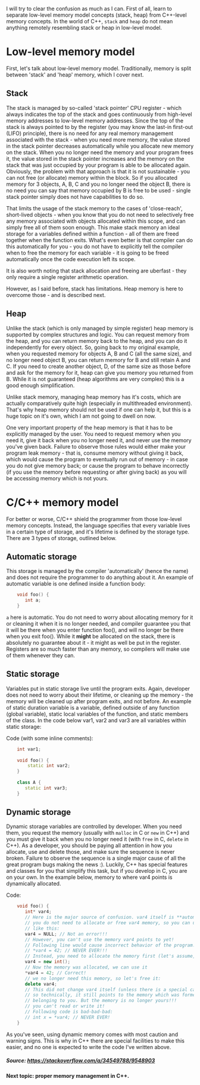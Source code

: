 I will try to clear the confusion as much as I can. First of all, learn to separate low-level memory model concepts (stack, heap) from C++-level memory concepts. In the world of C++, `stack` and `heap` do not mean anything remotely resembling stack or heap in low-level model. 

# Low-level memory model
First, let's talk about low-level memory model. Traditionally, memory is split between 'stack' and 'heap' memory, which I cover next.

## Stack
The stack is managed by so-called 'stack pointer' CPU register - which always indicates the top of the stack and goes continuously from high-level memory addresses to low-level memory addresses. Since the top of the stack is always pointed to by the register (you may know the last-in first-out (LIFO) principle), there is no need for any real memory management associated with the stack - when you need more memory, the value stored in the stack pointer decreases automatically while you allocate new memory on the stack. When you no longer need the memory and your program frees it, the value stored in the stack pointer increases and the memory on the stack that was just occupied by your program is able to be allocated again. Obviously, the problem with that approach is that it is not sustainable - you can not free (or allocate) memory within the block. So if you allocated memory for 3 objects, A, B, C and you no longer need the object B, there is no need you can say that memory occupied by B is free to be used - single stack pointer simply does not have capabilities to do so.

That limits the usage of the stack memory to the cases of 'close-reach', short-lived objects - when you know that you do not need to selectively free any memory associated with objects allocated within this scope, and can simply free all of them soon enough. This make stack memory an ideal storage for a variables defined within a function - all of them are freed together when the function exits. What's even better is that compiler can do this automatically for you - you do not have to explicitly tell the compiler when to free the memory for each variable - it is going to be freed automatically once the code execution left its scope.

It is also worth noting that stack allocation and freeing are uberfast - they only require a single register arithmetic operation.

However, as I said before, stack has limitations. Heap memory is here to overcome those - and is described next.
## Heap
Unlike the stack (which is only managed by simple register) heap memory is supported by complex structures and logic. You can request memory from the heap, and you can return memory back to the heap, and you can do it independently for every object. So, going back to my original example, when you requested memory for objects A, B and C (all the same size), and no longer need object B, you can return memory for B and still retain A and C. If you need to create another object, D, of the same size as those before and ask for the memory for it, heap can give you memory you returned from B. While it is not guaranteed (heap algorithms are very complex) this is a good enough simplification. 

Unlike stack memory, managing heap memory has it's costs, which are actually comparatively quite high (especially in multithreaded environment). That's why heap memory should not be used if one can help it, but this is a huge topic on it's own, which I am not going to dwell on now.

One very important property of the heap memory is that it has to be explicitly managed by the user. You need to request memory when you need it, give it back when you no longer need it, and never use the memory you've given back. Failure to observe those rules would either make your program leak memory - that is, consume memory without giving it back, which would cause the program to eventually run out of memory - in case you do not give memory back; or cause the program to behave incorrectly (if you use the memory before requesting or after giving back) as you will be accessing memory which is not yours. 

# C/C++ memory model
For better or worse, C/C++ shield the programmer from those low-level memory concepts. Instead, the language specifies that every variable lives in a certain type of storage, and it's lifetime is defined by the storage type. There are 3 types of storage, outlined below.

## Automatic storage
This storage is managed by the compiler 'automatically' (hence the name) and does not require the programmer to do anything about it. An example of automatic variable is one defined inside a function body:
```C++
    void foo() {
       int a;
    }
```
`a` here is automatic. You do not need to worry about allocating memory for it or cleaning it when it is no longer needed, and compiler guarantee you that it will be there when you enter function foo(), and will no longer be there when you exit foo(). While it **might** be allocated on the stack, there is absolutely no guarantee about it - it might as well be put in the register. Registers are so much faster than any memory, so compilers will make use of them whenever they can.

## Static storage
Variables put in static storage live until the program exits. Again, developer does not need to worry about their lifetime, or cleaning up the memory - the memory will be cleaned up after program exits, and not before. An example of static duration variable is a variable, defined outside of any function (global variable), static local variables of the function, and static members of the class. In the code below var1, var2 and var3 are all variables within static storage:

Code (with some inline comments):
```C++
    int var1;
    
    void foo() {
        static int var2;
    }
    
    class A {
       static int var3;
    }
```
## Dynamic storage
Dynamic storage variables are controlled by developer. When you need them, you request the memory (usually with `malloc` in C or `new` in C++) and you must give it back when you no longer need it (with `free` in C, `delete` in C++). As a developer, you should be paying all attention in how you allocate, use and delete those, and make sure the sequence is never broken. Failure to observe the sequence is a single major cause of all the great program bugs making the news :). Luckily, C++ has special features and classes for you that simplify this task, but if you develop in C, you are on your own. In the example below, memory to where var4 points is dynamically allocated.

Code:
```C++
    void foo() {
       int* var4;
       // Here is the major source of confusion. var4 itself is **automatic**
       // you do not need to allocate or free var4 memory, so you can use it
       // like this:
       var4 = NULL; // Not an error!!!
       // However, you can't use the memory var4 points to yet!
       // Following line would cause incorrect behavior of the program:
       // *var4 = 42; // NEVER EVER!!!
       // Instead, you need to allocate the memory first (let's assume, we are in C++
       var4 = new int();
       // Now the memory was allocated, we can use it
       *var4 = 42; // Correct!
       // we no longer need this memory, so let's free it:
       delete var4;
       // This did not change var4 itself (unless there is a special case)
       // so technically, it still points to the memory which was former 
       // belonging to you. But the memory is no longer yours!!!
       // you can't read or write it!
       // Following code is bad-bad-bad:
       // int x = *var4; // NEVER EVER! 
    }
```
As you've seen, using dynamic memory comes with most caution and warning signs. This is why in C++ there are special facilities to make this easier, and no one is expected to write the code I've written above.

##### Source: https://stackoverflow.com/a/34549788/9548903


#### Next topic: proper memory management in C++.
